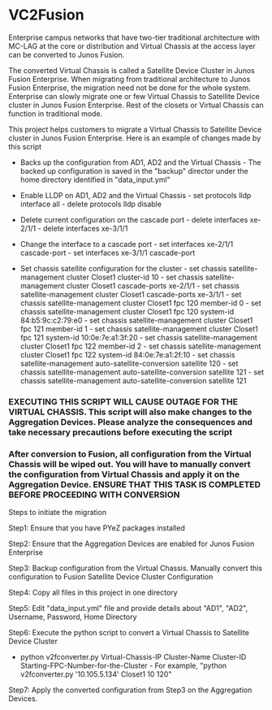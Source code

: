 # VC2Fusion

Enterprise campus networks that have two-tier traditional architecture with MC-LAG at the core or distribution and Virtual Chassis at the access layer can be converted to Junos Fusion.

The converted Virtual Chassis is called a Satellite Device Cluster in Junos Fusion Enterprise. When migrating from traditional architecture to Junos Fusion Enterprise, the migration need not be done for the whole system. Enterprise can slowly migrate one or few Virtual Chassis to Satellite Device cluster in Junos Fusion Enterprise. Rest of the closets or Virtual Chassis can function in traditional mode. 

This project helps customers to migrate a Virtual Chassis to Satellite Device cluster in Junos Fusion Enterprise. Here is an example of changes made by this script

- Backs up the configuration from AD1, AD2 and the Virtual Chassis
      - The backed up configuration is saved in the "backup" director under the home directory identified in "data_input.yml"

- Enable LLDP on AD1, AD2 and the Virtual Chassis
      - set protocols lldp interface all
      - delete protocols lldp disable

- Delete current configuration on the cascade port
      - delete interfaces xe-2/1/1
      - delete interfaces xe-3/1/1

- Change the interface to a cascade port
      - set interfaces xe-2/1/1 cascade-port
      - set interfaces xe-3/1/1 cascade-port

- Set chassis satellite configuration for the cluster
      - set chassis satellite-management cluster Closet1 cluster-id 10
      - set chassis satellite-management cluster Closet1 cascade-ports xe-2/1/1
      - set chassis satellite-management cluster Closet1 cascade-ports xe-3/1/1
      - set chassis satellite-management cluster Closet1 fpc 120 member-id 0
      - set chassis satellite-management cluster Closet1 fpc 120 system-id 84:b5:9c:c2:79:e0
      - set chassis satellite-management cluster Closet1 fpc 121 member-id 1
      - set chassis satellite-management cluster Closet1 fpc 121 system-id 10:0e:7e:a1:3f:20
      - set chassis satellite-management cluster Closet1 fpc 122 member-id 2
      - set chassis satellite-management cluster Closet1 fpc 122 system-id 84:0e:7e:a1:2f:10
      - set chassis satellite-management auto-satellite-conversion satellite 120
      - set chassis satellite-management auto-satellite-conversion satellite 121
      - set chassis satellite-management auto-satellite-conversion satellite 121


### EXECUTING THIS SCRIPT WILL CAUSE OUTAGE FOR THE VIRTUAL CHASSIS. This script will also make changes to the Aggregation Devices. Please analyze the consequences and take necessary precautions before executing the script ###

### After conversion to Fusion, all configuration from the Virtual Chassis will be wiped out. You will have to manually convert the configuration from Virtual Chassis and apply it on the Aggregation Device. ENSURE THAT THIS TASK IS COMPLETED BEFORE PROCEEDING WITH CONVERSION ###



Steps to initiate the migration

Step1: Ensure that you have PYeZ packages installed

Step2: Ensure that the Aggregation Devices are enabled for Junos Fusion Enterprise

Step3: Backup configuration from the Virtual Chassis. Manually convert this configuration to Fusion Satellite Device Cluster Configuration

Step4: Copy all files in this project in one directory

Step5: Edit "data_input.yml" file and provide details about "AD1", "AD2", Username, Password, Home Directory

Step6: Execute the python script to convert a Virtual Chassis to Satellite Device Cluster 
- python v2fconverter.py Virtual-Chassis-IP Cluster-Name Cluster-ID Starting-FPC-Number-for-the-Cluster
      - For example, "python v2fconverter.py '10.105.5.134' Closet1 10 120" 
       
Step7: Apply the converted configuration from Step3 on the Aggregation Devices.
  

       
